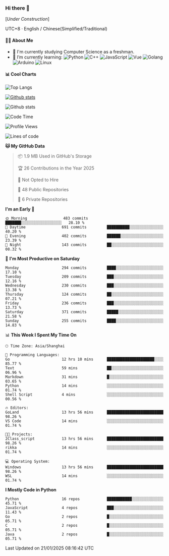 ### Hi there 👋

\[*Under Construction*\]

UTC+8 · English / Chinese(Simplified/Traditional)

<!--
**NoNormalCreeper/NoNormalCreeper** is a ✨ _special_ ✨ repository because its `README.md` (this file) appears on your GitHub profile.

Here are some ideas to get you started:

- 🔭 I’m currently working on ...
- 🌱 I’m currently learning ...
- 👯 I’m looking to collaborate on ...
- 🤔 I’m looking for help with ...
- 💬 Ask me about ...
- 📫 How to reach me: ...
- 😄 Pronouns: ...
- ⚡ Fun fact: ...
-->

#### 👩‍💻 About Me

- 🏫 I'm currently studying Computer Science as a freshman.
- 🌱 I’m currently learning: 
![Python](https://img.shields.io/badge/-Python-blue?style=flat-square&logo=Python&logoColor=fff)
![C++](https://img.shields.io/badge/-C%2B%2B-00599C?style=flat-square&logo=C%2B%2B&logoColor=fff)
![JavaScript](https://img.shields.io/badge/-JavaScript-ffca18?style=flat-square&logo=JavaScript&logoColor=fff)
![Vue](https://img.shields.io/badge/-Vue-4FC08D?style=flat-square&logo=Vue.js&logoColor=fff)
![Golang](https://img.shields.io/badge/-Go-007d9c?style=flat-square&logo=Go&logoColor=fff)
![Arduino](https://img.shields.io/badge/-Arduino-00979D?style=flat-square&logo=Arduino&logoColor=fff)
![Linux](https://img.shields.io/badge/-Linux-FCC624?style=flat-square&logo=Linux&logoColor=fff)

#### 📊 Cool Charts

![Top Langs](https://github-readme-stats.vercel.app/api/top-langs/?username=NoNormalCreeper&layout=compact)

[![Github stats](https://github-readme-stats.vercel.app/api?username=NoNormalCreeper&show_icons=true)](https://github.com/anuraghazra/github-readme-stats)

![Github stats](https://github-profile-trophy.vercel.app/?username=NoNormalCreeper)


<!--START_SECTION:waka-->
![Code Time](http://img.shields.io/badge/Code%20Time-282%20hrs%2059%20mins-blue)

![Profile Views](http://img.shields.io/badge/Profile%20Views-0-blue)

![Lines of code](https://img.shields.io/badge/From%20Hello%20World%20I%27ve%20Written-2.7%20million%20lines%20of%20code-blue)

**🐱 My GitHub Data** 

> 📦 1.9 MB Used in GitHub's Storage 
 > 
> 🏆 26 Contributions in the Year 2025
 > 
> 🚫 Not Opted to Hire
 > 
> 📜 48 Public Repositories 
 > 
> 🔑 6 Private Repositories 
 > 
**I'm an Early 🐤** 

```text
🌞 Morning                483 commits         ███████░░░░░░░░░░░░░░░░░░   28.10 % 
🌆 Daytime                691 commits         ██████████░░░░░░░░░░░░░░░   40.20 % 
🌃 Evening                402 commits         ██████░░░░░░░░░░░░░░░░░░░   23.39 % 
🌙 Night                  143 commits         ██░░░░░░░░░░░░░░░░░░░░░░░   08.32 % 
```
📅 **I'm Most Productive on Saturday** 

```text
Monday                   294 commits         ████░░░░░░░░░░░░░░░░░░░░░   17.10 % 
Tuesday                  209 commits         ███░░░░░░░░░░░░░░░░░░░░░░   12.16 % 
Wednesday                230 commits         ███░░░░░░░░░░░░░░░░░░░░░░   13.38 % 
Thursday                 124 commits         ██░░░░░░░░░░░░░░░░░░░░░░░   07.21 % 
Friday                   236 commits         ███░░░░░░░░░░░░░░░░░░░░░░   13.73 % 
Saturday                 371 commits         █████░░░░░░░░░░░░░░░░░░░░   21.58 % 
Sunday                   255 commits         ████░░░░░░░░░░░░░░░░░░░░░   14.83 % 
```


📊 **This Week I Spent My Time On** 

```text
🕑︎ Time Zone: Asia/Shanghai

💬 Programming Languages: 
Go                       12 hrs 10 mins      █████████████████████░░░░   85.77 % 
Text                     59 mins             ██░░░░░░░░░░░░░░░░░░░░░░░   06.96 % 
Markdown                 31 mins             █░░░░░░░░░░░░░░░░░░░░░░░░   03.65 % 
Python                   14 mins             ░░░░░░░░░░░░░░░░░░░░░░░░░   01.74 % 
Shell Script             4 mins              ░░░░░░░░░░░░░░░░░░░░░░░░░   00.56 % 

🔥 Editors: 
GoLand                   13 hrs 56 mins      █████████████████████████   98.26 % 
VS Code                  14 mins             ░░░░░░░░░░░░░░░░░░░░░░░░░   01.74 % 

🐱‍💻 Projects: 
2Class_script            13 hrs 56 mins      █████████████████████████   98.26 % 
rikka                    14 mins             ░░░░░░░░░░░░░░░░░░░░░░░░░   01.74 % 

💻 Operating System: 
Windows                  13 hrs 56 mins      █████████████████████████   98.26 % 
WSL                      14 mins             ░░░░░░░░░░░░░░░░░░░░░░░░░   01.74 % 
```

**I Mostly Code in Python** 

```text
Python                   16 repos            ███████████░░░░░░░░░░░░░░   45.71 % 
JavaScript               4 repos             ███░░░░░░░░░░░░░░░░░░░░░░   11.43 % 
Go                       2 repos             █░░░░░░░░░░░░░░░░░░░░░░░░   05.71 % 
C                        2 repos             █░░░░░░░░░░░░░░░░░░░░░░░░   05.71 % 
Java                     2 repos             █░░░░░░░░░░░░░░░░░░░░░░░░   05.71 % 
```




 Last Updated on 21/01/2025 08:16:42 UTC
<!--END_SECTION:waka-->

